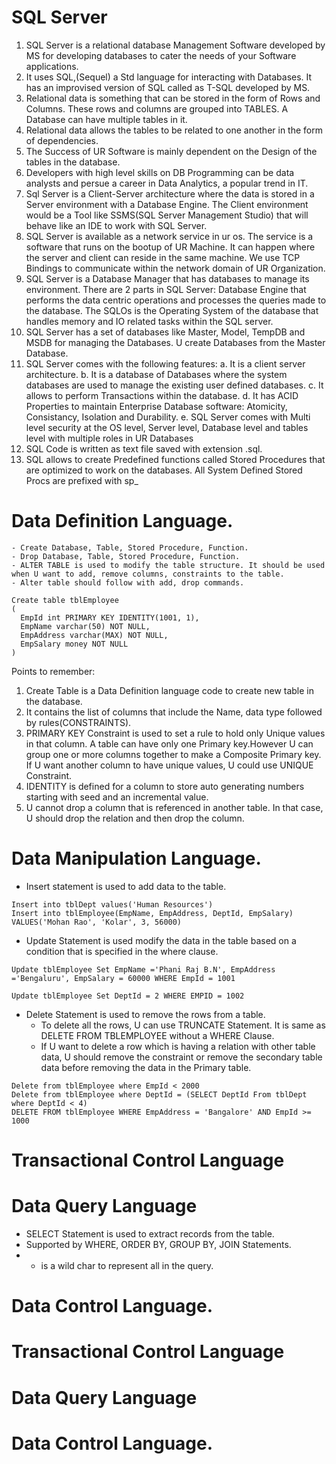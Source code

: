 # SQL Server
1. SQL Server is a relational database Management Software developed by MS for developing databases to cater the needs of your Software applications.
2. It uses SQL,(Sequel) a Std language for interacting with Databases. It has an improvised version of SQL called as T-SQL developed by MS. 
3. Relational data is something that can be stored in the form of Rows and Columns. These rows and columns are grouped into TABLES. A Database can have multiple tables in it. 
4. Relational data allows the tables to be related to one another in the form of dependencies. 
5. The Success of UR Software is mainly dependent on the Design of the tables in the database.
6. Developers with high level skills on DB Programming can be data analysts and persue a career in Data Analytics, a popular trend in IT. 
7. Sql Server is a Client-Server architecture where the data is stored in a Server environment with a Database Engine. The Client environment would be a Tool like SSMS(SQL Server Management Studio) that will behave like an IDE to work with SQL Server. 
8. SQL Server is available as a network service in ur os. The service is a software that runs on the bootup of UR Machine. It can happen where the server and client can reside in the same machine. We use TCP Bindings to communicate within the network domain of UR Organization. 
9. SQL Server is a Database Manager that has databases to manage its environment. There are 2 parts in SQL Server: Database Engine that performs the data centric operations and processes the queries made to the database. The SQLOs is the Operating System of the database that handles memory and IO related tasks within the SQL server. 
10. SQL Server has a set of databases like Master, Model, TempDB and MSDB for managing the Databases. U create Databases from the Master Database. 
11. SQL Server comes with the following features:
    a. It is a client server architecture. 
    b. It is a database of Databases where the system databases are used to manage the existing user defined databases. 
    c. It allows to perform Transactions within the database. 
    d. It has ACID Properties to maintain Enterprise Database software: Atomicity, Consistancy, Isolation and Durability. 
    e. SQL Server comes with Multi level security at the OS level, Server level, Database level and tables level with multiple roles in UR Databases
12. SQL Code is written as text file saved with extension .sql. 
13. SQL allows to create Predefined functions called Stored Procedures that are optimized to work on the databases. All System Defined Stored Procs are prefixed with sp_

# Data Definition Language.
    - Create Database, Table, Stored Procedure, Function.
    - Drop Database, Table, Stored Procedure, Function.
    - ALTER TABLE is used to modify the table structure. It should be used when U want to add, remove columns, constraints to the table.
    - Alter table should follow with add, drop commands.  
```
Create table tblEmployee
(
  EmpId int PRIMARY KEY IDENTITY(1001, 1),
  EmpName varchar(50) NOT NULL, 
  EmpAddress varchar(MAX) NOT NULL, 
  EmpSalary money NOT NULL 
)
```
Points to remember:
1. Create Table is a Data Definition language code to create new table in the database. 
2. It contains the list of columns that include the Name, data type followed by rules(CONSTRAINTS). 
3. PRIMARY KEY Constraint is used to set a rule to hold only Unique values in that column. A table can have only one Primary key.However U can group one or more columns together to make a Composite Primary key. If U want another column to have unique values, U could use UNIQUE Constraint.  
4. IDENTITY is defined for a column to store auto generating numbers starting with seed and an incremental value.
5. U cannot drop a column that is referenced in another table. In that case, U should drop the relation and then drop the column.


# Data Manipulation Language.
- Insert statement is used to add data to the table. 

```
Insert into tblDept values('Human Resources')
Insert into tblEmployee(EmpName, EmpAddress, DeptId, EmpSalary) VALUES('Mohan Rao', 'Kolar', 3, 56000)
```

- Update Statement is used modify the data in the table based on a condition that is specified in the where clause.

```
Update tblEmployee Set EmpName ='Phani Raj B.N', EmpAddress ='Bengaluru', EmpSalary = 60000 WHERE EmpId = 1001

Update tblEmployee Set DeptId = 2 WHERE EMPID = 1002
```

- Delete Statement is used to remove the rows from a table. 
    - To delete all the rows, U can use TRUNCATE Statement. It is same as DELETE FROM TBLEMPLOYEE without a WHERE Clause.
    - If U want to delete a row which is having a relation with other table data, U should remove the constraint or remove the secondary table data before removing the data in the Primary table. 

```
Delete from tblEmployee where EmpId < 2000
Delete from tblEmployee where DeptId = (SELECT DeptId From tblDept where DeptId < 4)
DELETE FROM tblEmployee WHERE EmpAddress = 'Bangalore' AND EmpId >= 1000

```

# Transactional Control Language
# Data Query Language
- SELECT Statement is used to extract records from the table. 
- Supported by WHERE, ORDER BY, GROUP BY, JOIN Statements. 
- * is a wild char to represent all in the query. 
# Data Control Language.
# Transactional Control Language
# Data Query Language
# Data Control Language. 
